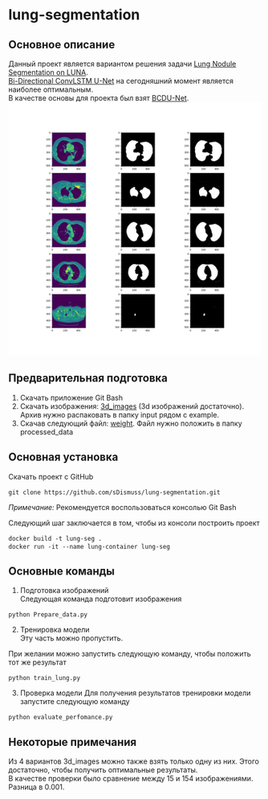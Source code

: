 # lung-segmentation
## Основное описание
Данный проект является вариантом решения задачи [Lung Nodule Segmentation on LUNA](https://paperswithcode.com/sota/lung-nodule-segmentation-on-luna).  
[Bi-Directional ConvLSTM U-Net](https://paperswithcode.com/paper/bi-directional-convlstm-u-net-with-densley) на сегодняшний момент является наиболее оптимальным.  
В качестве основы для проекта был взят [BCDU-Net](https://github.com/rezazad68/BCDU-Net).
![Пример работы](sample_results.png "Пример работы")

## Предварительная подготовка
1. Скачать приложение Git Bash
2. Скачать изображения: [3d_images](https://www.kaggle.com/datasets/kmader/finding-lungs-in-ct-data?select=3d_images.zip) (3d изображений достаточно).  
Архив нужно распаковать в папку input рядом с example.  
3. Скачав следующий файл: [weight](https://drive.google.com/open?id=1pHOntUOdqd0MSz4cHUOHi2Ssn3KBH-fU).
Файл нужно положить в папку processed_data

## Основная установка
Скачать проект с GitHub
```
git clone https://github.com/sDismuss/lung-segmentation.git
```
*Примечание:* Рекомендуется воспользоваться консолью Git Bash  
  
Следующий шаг заключается в том, чтобы из консоли построить проект
```
docker build -t lung-seg .
docker run -it --name lung-container lung-seg
```
  
## Основные команды
1. Подготовка изображений  
Следующая команда подготовит изображения  
```
python Prepare_data.py
```
  
2. Тренировка модели  
Эту часть можно пропустить.
  
При желании можно запустить следующую команду, чтобы положить тот же результат  
```
python train_lung.py
```
  
3. Проверка модели
Для получения результатов тренировки модели запустите следующую команду
```
python evaluate_perfomance.py
```
  
## Некоторые примечания
Из 4 вариантов 3d_images можно также взять только одну из них. Этого достаточно, чтобы получить оптимальные результаты.  
В качестве проверки было сравнение между 15 и 154 изображениями. Разница в 0.001.

